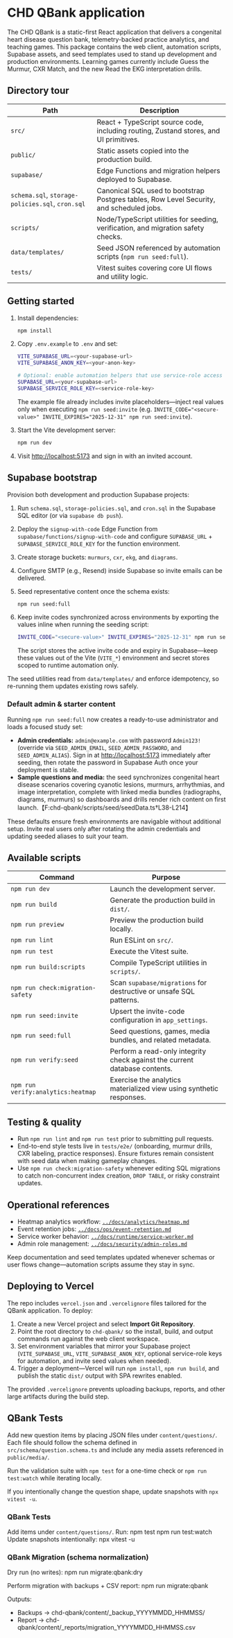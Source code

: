 # CHD QBank application

The CHD QBank is a static-first React application that delivers a congenital heart disease question bank, telemetry-backed practice analytics, and teaching games. This package contains the web client, automation scripts, Supabase assets, and seed templates used to stand up development and production environments. Learning games currently include Guess the Murmur, CXR Match, and the new Read the EKG interpretation drills.

## Directory tour

| Path | Description |
| --- | --- |
| `src/` | React + TypeScript source code, including routing, Zustand stores, and UI primitives. |
| `public/` | Static assets copied into the production build. |
| `supabase/` | Edge Functions and migration helpers deployed to Supabase. |
| `schema.sql`, `storage-policies.sql`, `cron.sql` | Canonical SQL used to bootstrap Postgres tables, Row Level Security, and scheduled jobs. |
| `scripts/` | Node/TypeScript utilities for seeding, verification, and migration safety checks. |
| `data/templates/` | Seed JSON referenced by automation scripts (`npm run seed:full`). |
| `tests/` | Vitest suites covering core UI flows and utility logic. |

## Getting started

1. Install dependencies:

   ```bash
   npm install
   ```

2. Copy `.env.example` to `.env` and set:

   ```bash
   VITE_SUPABASE_URL=<your-supabase-url>
   VITE_SUPABASE_ANON_KEY=<your-anon-key>

   # Optional: enable automation helpers that use service-role access
   SUPABASE_URL=<your-supabase-url>
   SUPABASE_SERVICE_ROLE_KEY=<service-role-key>
   ```

   The example file already includes invite placeholders—inject real values only when executing `npm run seed:invite` (e.g. `INVITE_CODE="<secure-value>" INVITE_EXPIRES="2025-12-31" npm run seed:invite`).

3. Start the Vite development server:

   ```bash
   npm run dev
   ```

4. Visit [http://localhost:5173](http://localhost:5173) and sign in with an invited account.

## Supabase bootstrap

Provision both development and production Supabase projects:

1. Run `schema.sql`, `storage-policies.sql`, and `cron.sql` in the Supabase SQL editor (or via `supabase db push`).
2. Deploy the `signup-with-code` Edge Function from `supabase/functions/signup-with-code` and configure `SUPABASE_URL` + `SUPABASE_SERVICE_ROLE_KEY` for the function environment.
3. Create storage buckets: `murmurs`, `cxr`, `ekg`, and `diagrams`.
4. Configure SMTP (e.g., Resend) inside Supabase so invite emails can be delivered.
5. Seed representative content once the schema exists:

   ```bash
   npm run seed:full
   ```

6. Keep invite codes synchronized across environments by exporting the values inline when running the seeding script:

   ```bash
   INVITE_CODE="<secure-value>" INVITE_EXPIRES="2025-12-31" npm run seed:invite
   ```

   The script stores the active invite code and expiry in Supabase—keep these values out of the Vite (`VITE_*`) environment and secret stores scoped to runtime automation only.

The seed utilities read from `data/templates/` and enforce idempotency, so re-running them updates existing rows safely.

### Default admin & starter content

Running `npm run seed:full` now creates a ready-to-use administrator and loads a focused study set:

- **Admin credentials:** `admin@example.com` with password `Admin123!` (override via `SEED_ADMIN_EMAIL`, `SEED_ADMIN_PASSWORD`, and `SEED_ADMIN_ALIAS`). Sign in at [http://localhost:5173](http://localhost:5173) immediately after seeding, then rotate the password in Supabase Auth once your deployment is stable.
- **Sample questions and media:** the seed synchronizes congenital heart disease scenarios covering cyanotic lesions, murmurs, arrhythmias, and image interpretation, complete with linked media bundles (radiographs, diagrams, murmurs) so dashboards and drills render rich content on first launch.【F:chd-qbank/scripts/seed/seedData.ts†L38-L214】

These defaults ensure fresh environments are navigable without additional setup. Invite real users only after rotating the admin credentials and updating seeded aliases to suit your team.

## Available scripts

| Command | Purpose |
| --- | --- |
| `npm run dev` | Launch the development server. |
| `npm run build` | Generate the production build in `dist/`. |
| `npm run preview` | Preview the production build locally. |
| `npm run lint` | Run ESLint on `src/`. |
| `npm run test` | Execute the Vitest suite. |
| `npm run build:scripts` | Compile TypeScript utilities in `scripts/`. |
| `npm run check:migration-safety` | Scan `supabase/migrations` for destructive or unsafe SQL patterns. |
| `npm run seed:invite` | Upsert the invite-code configuration in `app_settings`. |
| `npm run seed:full` | Seed questions, games, media bundles, and related metadata. |
| `npm run verify:seed` | Perform a read-only integrity check against the current database contents. |
| `npm run verify:analytics:heatmap` | Exercise the analytics materialized view using synthetic responses. |

## Testing & quality

- Run `npm run lint` and `npm run test` prior to submitting pull requests.
- End-to-end style tests live in `tests/e2e/` (onboarding, murmur drills, CXR labeling, practice responses). Ensure fixtures remain consistent with seed data when making gameplay changes.
- Use `npm run check:migration-safety` whenever editing SQL migrations to catch non-concurrent index creation, `DROP TABLE`, or risky constraint updates.

## Operational references

- Heatmap analytics workflow: [`../docs/analytics/heatmap.md`](../docs/analytics/heatmap.md)
- Event retention jobs: [`../docs/ops/event-retention.md`](../docs/ops/event-retention.md)
- Service worker behavior: [`../docs/runtime/service-worker.md`](../docs/runtime/service-worker.md)
- Admin role management: [`../docs/security/admin-roles.md`](../docs/security/admin-roles.md)

Keep documentation and seed templates updated whenever schemas or user flows change—automation scripts assume they stay in sync.

## Deploying to Vercel

The repo includes `vercel.json` and `.vercelignore` files tailored for the QBank application. To deploy:

1. Create a new Vercel project and select **Import Git Repository**.
2. Point the root directory to `chd-qbank/` so the install, build, and output commands run against the web client workspace.
3. Set environment variables that mirror your Supabase project (`VITE_SUPABASE_URL`, `VITE_SUPABASE_ANON_KEY`, optional service-role keys for automation, and invite seed values when needed).
4. Trigger a deployment—Vercel will run `npm install`, `npm run build`, and publish the static `dist/` output with SPA rewrites enabled.

The provided `.vercelignore` prevents uploading backups, reports, and other large artifacts during the build step.

## QBank Tests

Add new question items by placing JSON files under `content/questions/`. Each file should follow the schema defined in `src/schema/question.schema.ts` and include any media assets referenced in `public/media/`.

Run the validation suite with `npm test` for a one-time check or `npm run test:watch` while iterating locally.

If you intentionally change the question shape, update snapshots with `npx vitest -u`.

### QBank Tests
Add items under `content/questions/`. Run:
  npm test
  npm run test:watch
Update snapshots intentionally:
  npx vitest -u

### QBank Migration (schema normalization)
Dry run (no writes):
  npm run migrate:qbank:dry

Perform migration with backups + CSV report:
  npm run migrate:qbank

Outputs:
- Backups → chd-qbank/content/_backup_YYYYMMDD_HHMMSS/
- Report  → chd-qbank/content/_reports/migration_YYYYMMDD_HHMMSS.csv

